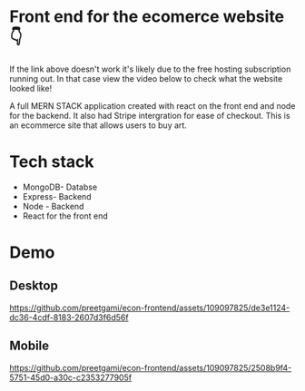 # Front end for the ecomerce website 👇

If the link above doesn't work it's likely due to the free hosting subscription running out.
In that case view the video below to check what the website looked like!

A full MERN STACK application created with react on the front end and node for the backend.
It also had Stripe intergration for ease of checkout. 
This is an ecommerce site that allows users to buy art. 

# Tech stack 

+ MongoDB- Databse
+ Express- Backend
+ Node - Backend
+ React for the front end





# Demo

## Desktop
https://github.com/preetgami/econ-frontend/assets/109097825/de3e1124-dc36-4cdf-8183-2607d3f6d56f

## Mobile
https://github.com/preetgami/econ-frontend/assets/109097825/2508b9f4-5751-45d0-a30c-c2353277905f


